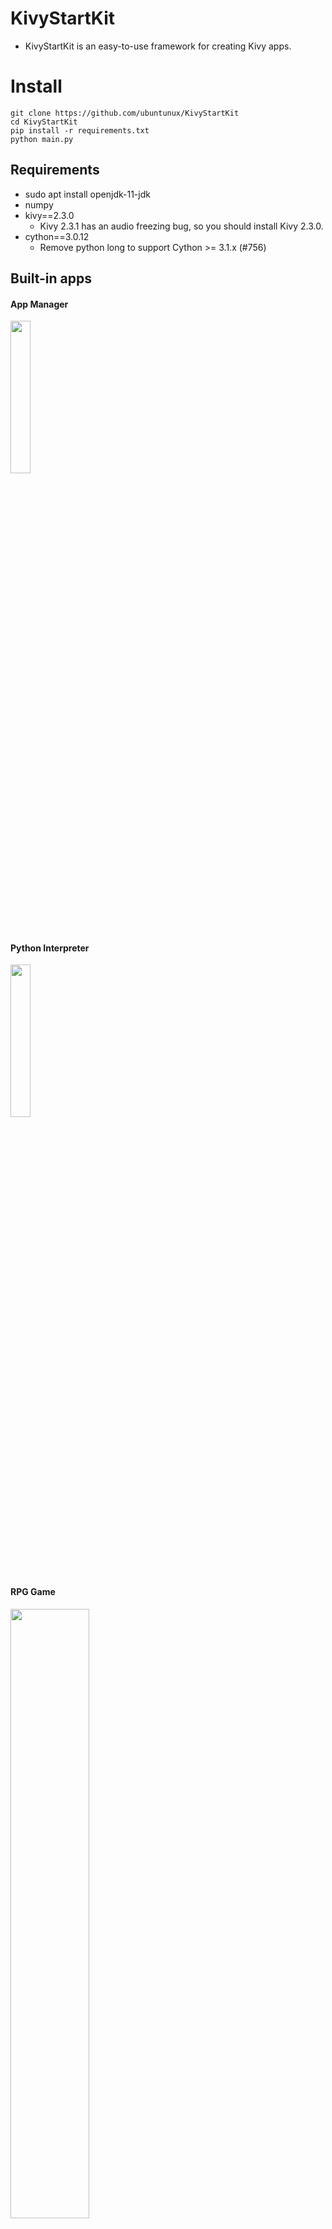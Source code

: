 # KivyStartKit
- KivyStartKit is an easy-to-use framework for creating Kivy apps.

# Install
```commandline
git clone https://github.com/ubuntunux/KivyStartKit
cd KivyStartKit
pip install -r requirements.txt
python main.py
```
 

## Requirements
* sudo apt install openjdk-11-jdk
* numpy
* kivy==2.3.0
  * Kivy 2.3.1 has an audio freezing bug, so you should install Kivy 2.3.0.
* cython==3.0.12
  * Remove python long to support Cython >= 3.1.x (#756)

## Built-in apps

#### App Manager
<img src="https://github.com/ubuntunux/KivyStartKit/assets/16193695/79635796-d79b-4c18-a84e-bb119875aa45" width=25%/>

#### Python Interpreter
<img src="https://github.com/ubuntunux/KivyStartKit/assets/16193695/e3eecad3-fb20-4141-b12a-0ab00e90193a"  width=25%/>

#### RPG Game
<img src="https://github.com/ubuntunux/KivyStartKit/assets/16193695/d3cb34cc-19cb-43d9-9171-337c5d4f5819"   width=50%/>

